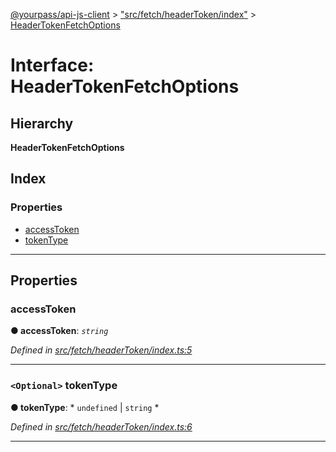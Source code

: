 [@yourpass/api-js-client](../README.md) > ["src/fetch/headerToken/index"](../modules/_src_fetch_headertoken_index_.md) > [HeaderTokenFetchOptions](../interfaces/_src_fetch_headertoken_index_.headertokenfetchoptions.md)

# Interface: HeaderTokenFetchOptions

## Hierarchy

**HeaderTokenFetchOptions**

## Index

### Properties

* [accessToken](_src_fetch_headertoken_index_.headertokenfetchoptions.md#accesstoken)
* [tokenType](_src_fetch_headertoken_index_.headertokenfetchoptions.md#tokentype)

---

## Properties

<a id="accesstoken"></a>

###  accessToken

**● accessToken**: *`string`*

*Defined in [src/fetch/headerToken/index.ts:5](https://github.com/yourpass/yourpass-api-js-client/blob/760fbb8/src/fetch/headerToken/index.ts#L5)*

___
<a id="tokentype"></a>

### `<Optional>` tokenType

**● tokenType**: * `undefined` &#124; `string`
*

*Defined in [src/fetch/headerToken/index.ts:6](https://github.com/yourpass/yourpass-api-js-client/blob/760fbb8/src/fetch/headerToken/index.ts#L6)*

___

